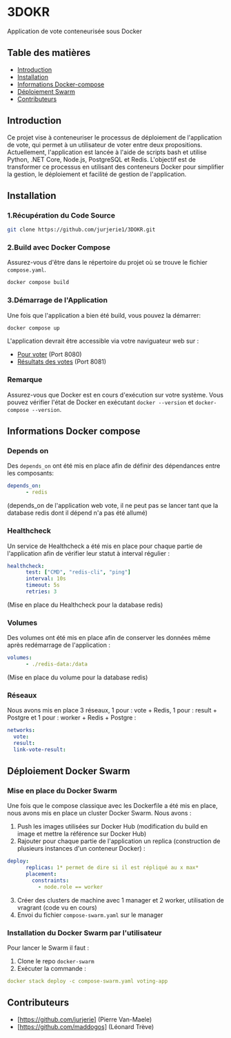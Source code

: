 # 3DOKR
Application de vote conteneurisée sous Docker

## Table des matières

- [Introduction](#introduction)
- [Installation](#installation)
- [Informations Docker-compose](#informations-docker-compose)
- [Déploiement Swarm](#déploiement-docker-swarm)
- [Contributeurs](#contributeurs)

## Introduction

Ce projet vise à conteneuriser le processus de déploiement de l'application de vote, qui permet à un utilisateur de voter entre deux propositions. Actuellement, l'application est lancée à l'aide de scripts bash et utilise Python, .NET Core, Node.js, PostgreSQL et Redis. L'objectif est de transformer ce processus en utilisant des conteneurs Docker pour simplifier la gestion, le déploiement et facilité de gestion de l'application.

## Installation

### 1.Récupération du Code Source
```bash
git clone https://github.com/jurjerie1/3DOKR.git
```

### 2.Build avec Docker Compose
Assurez-vous d'être dans le répertoire du projet où se trouve le fichier `compose.yaml`.
```bash
docker compose build
```

### 3.Démarrage de l'Application
Une fois que l'application a bien été build, vous pouvez la démarrer:
```bash
docker compose up
```
L'application devrait être accessible via votre naviguateur web sur :
- [Pour voter](http://localhost:8080/) (Port 8080)
- [Résultats des votes](http://localhost:8081/) (Port 8081)

### Remarque
Assurez-vous que Docker est en cours d'exécution sur votre système. Vous pouvez vérifier l'état de Docker en exécutant `docker --version` et `docker-compose --version`.

## Informations Docker compose

### Depends on
Des `depends_on` ont été mis en place afin de définir des dépendances entre les composants:
```yaml
depends_on:
      - redis
```
(depends_on de l'application web vote, il ne peut pas se lancer tant que la database redis dont il dépend n'a pas été allumé)

### Healthcheck
Un service de Healthcheck a été mis en place pour chaque partie de l'application afin de vérifier leur statut à interval régulier :
```yaml
healthcheck:
      test: ["CMD", "redis-cli", "ping"]
      interval: 10s
      timeout: 5s
      retries: 3
```
(Mise en place du Healthcheck pour la database redis)

### Volumes
Des volumes ont été mis en place afin de conserver les données même après redémarrage de l'application :
```yaml
volumes:
      - ./redis-data:/data
```
(Mise en place du volume pour la database redis)

### Réseaux 
Nous avons mis en place 3 réseaux, 1 pour : vote + Redis, 1 pour : result + Postgre et 1 pour : worker + Redis + Postgre :

```yaml
networks:
  vote:
  result:
  link-vote-result:
```

## Déploiement Docker Swarm
### Mise en place du Docker Swarm
Une fois que le compose classique avec les Dockerfile a été mis en place, nous avons mis en place un cluster Docker Swarm.
Nous avons :
1. Push les images utilisées sur Docker Hub (modification du build en image et mettre la référence sur Docker Hub)
2. Rajouter pour chaque partie de l'application un replica (construction de plusieurs instances d'un conteneur Docker) :
```yaml
deploy:
      replicas: 1* permet de dire si il est répliqué au x max* 
      placement:
        constraints:
          - node.role == worker
```
3. Créer des clusters de machine avec 1 manager et 2 worker, utilisation de vragrant (code vu en cours)
4. Envoi du fichier `compose-swarm.yaml` sur le manager
### Installation du Docker Swarm par l'utilisateur
Pour lancer le Swarm il faut :
1. Clone le repo `docker-swarm`
2. Exécuter la commande : 
```yaml
docker stack deploy -c compose-swarm.yaml voting-app
```
## Contributeurs
- [https://github.com/jurjerie] (Pierre Van-Maele)
- [https://github.com/maddogos] (Léonard Trève)
